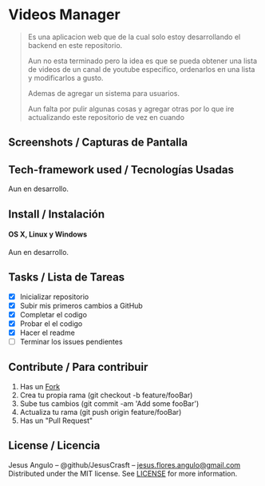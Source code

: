 # Videos Manager
> Es una aplicacion web que de la cual solo estoy desarrollando el backend en este repositorio.
> 
> Aun no esta terminado pero la idea es que se pueda obtener una lista de videos de un canal de youtube especifico, ordenarlos en una lista y modificarlos a gusto.
> 
> Ademas de agregar un sistema para usuarios.
> 
> Aun falta por pulir algunas cosas y agregar otras por lo que ire actualizando este repositorio de vez en cuando

## Screenshots / Capturas de Pantalla

## Tech-framework used / Tecnologías Usadas
Aun en desarrollo.
 
## Install / Instalación
#### OS X, Linux y Windows

Aun en desarrollo.

## Tasks / Lista de Tareas
- [x] Inicializar repositorio
- [x] Subir mis primeros cambios a GitHub
- [x] Completar el codigo
- [x] Probar el el codigo
- [x] Hacer el readme
- [ ] Terminar los issues pendientes

## Contribute / Para contribuir
1. Has un [Fork](https://github.com/JesusCrasft/restapi_videoslist/fork)
2. Crea tu propia rama (git checkout -b feature/fooBar)
3. Sube tus cambios (git commit -am 'Add some fooBar')
4. Actualiza tu rama (git push origin feature/fooBar)
5. Has un "Pull Request"

## License / Licencia
Jesus Angulo – @github/JesusCrasft – jesus.flores.angulo@gmail.com
Distributed under the MIT license. See [LICENSE](LICENSE) for more information.
